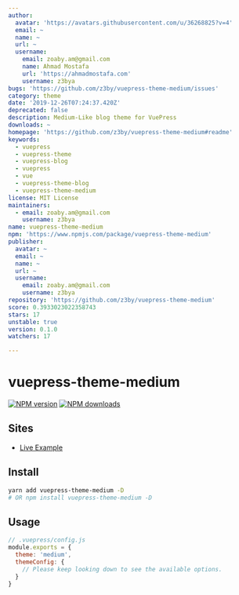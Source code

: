 ```yaml
---
author:
  avatar: 'https://avatars.githubusercontent.com/u/36268825?v=4'
  email: ~
  name: ~
  url: ~
  username:
    email: zoaby.am@gmail.com
    name: Ahmad Mostafa
    url: 'https://ahmadmostafa.com'
    username: z3bya
bugs: 'https://github.com/z3by/vuepress-theme-medium/issues'
category: theme
date: '2019-12-26T07:24:37.420Z'
deprecated: false
description: Medium-Like blog theme for VuePress
downloads: ~
homepage: 'https://github.com/z3by/vuepress-theme-medium#readme'
keywords:
  - vuepress
  - vuepress-theme
  - vuepress-blog
  - vuepress
  - vue
  - vuepress-theme-blog
  - vuepress-theme-medium
license: MIT License
maintainers:
  - email: zoaby.am@gmail.com
    username: z3bya
name: vuepress-theme-medium
npm: 'https://www.npmjs.com/package/vuepress-theme-medium'
publisher:
  avatar: ~
  email: ~
  name: ~
  url: ~
  username:
    email: zoaby.am@gmail.com
    username: z3bya
repository: 'https://github.com/z3by/vuepress-theme-medium'
score: 0.3933023022358743
stars: 17
unstable: true
version: 0.1.0
watchers: 17

---
```


# vuepress-theme-medium

[![NPM version](https://badgen.net/npm/v/vuepress-theme-medium)](https://npmjs.com/package/vuepress-theme-medium) [![NPM downloads](https://badgen.net/npm/dt/vuepress-theme-medium)](https://npmjs.com/package/vuepress-theme-medium)

## Sites

- [Live Example](https://vuepress-theme-medium.z3by.com/)

## Install

```bash
yarn add vuepress-theme-medium -D
# OR npm install vuepress-theme-medium -D
```

## Usage

```js
// .vuepress/config.js
module.exports = {
  theme: 'medium',
  themeConfig: {
    // Please keep looking down to see the available options.
  }
}
```
